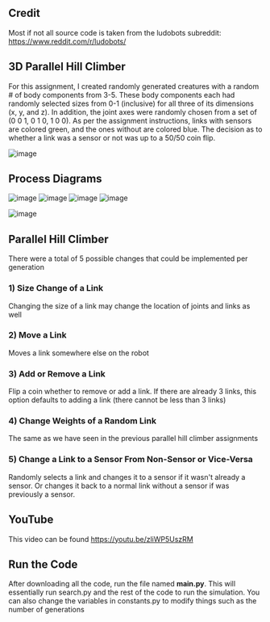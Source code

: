 ## Credit
Most if not all source code is taken from the ludobots subreddit: https://www.reddit.com/r/ludobots/

## 3D Parallel Hill Climber
For this assignment, I created randomly generated creatures with a random # of body components from 3-5. These body components each had randomly selected sizes from 0-1 (inclusive) for all three of its dimensions (x, y, and z). In addition, the joint axes were randomly chosen from a set of (0 0 1, 0 1 0, 1 0 0). As per the assignment instructions, links with sensors are colored green, and the ones without are colored blue. The decision as to whether a link was a sensor or not was up to a 50/50 coin flip. 

![image](https://media1.giphy.com/media/v1.Y2lkPTc5MGI3NjExNzM4MTEyNGRkNzY1ZjM2M2JhN2RkNzg3ZDk4N2U4Y2JkZjVkYTk5NiZjdD1n/X0BxQZVsnhE1xNoxgD/giphy.gif)

## Process Diagrams
![image](https://i.imgur.com/s5yTNch.png)
![image](https://i.imgur.com/j1hBYcD.png)
![image](https://i.imgur.com/j5GcmSO.png)
![image](https://i.imgur.com/WVQ18Xn.png)

![image](https://i.imgur.com/woX5Uhx.png)

## Parallel Hill Climber
There were a total of 5 possible changes that could be implemented per generation
### 1) Size Change of a Link
Changing the size of a link may change the location of joints and links as well

### 2) Move a Link
Moves a link somewhere else on the robot

### 3) Add or Remove a Link
Flip a coin whether to remove or add a link. If there are already 3 links, this option defaults to adding a link (there cannot be less than 3 links)

### 4) Change Weights of a Random Link
The same as we have seen in the previous parallel hill climber assignments

### 5) Change a Link to a Sensor From Non-Sensor or Vice-Versa
Randomly selects a link and changes it to a sensor if it wasn't already a sensor. Or changes it back to a normal link without a sensor if was previously a sensor.

## YouTube
This video can be found https://youtu.be/zliWP5UszRM

## Run the Code
After downloading all the code, run the file named **main.py**. This will essentially run search.py and the rest of the code to run the simulation. You can also change the variables in constants.py to modify things such as the number of generations 
